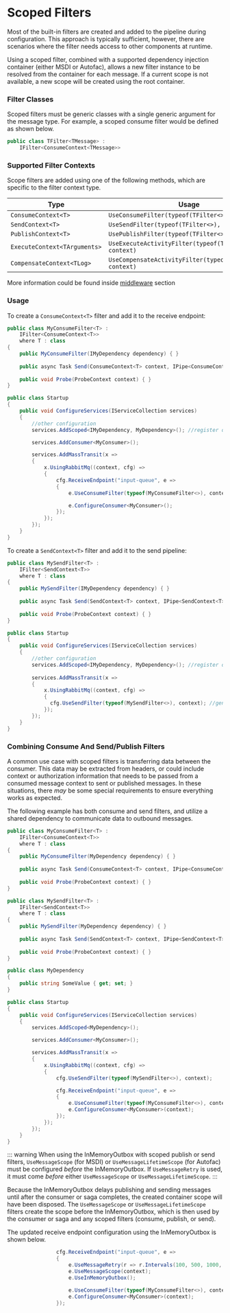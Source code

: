 # Scoped Filters

Most of the built-in filters are created and added to the pipeline during configuration. This approach is typically sufficient, however, there are scenarios where the filter needs access to other components at runtime.

Using a scoped filter, combined with a supported dependency injection container (either MSDI or Autofac), allows a new filter instance to be resolved from the container for each message. If a current scope is not available, a new scope will be created using the root container.

### Filter Classes

Scoped filters must be generic classes with a single generic argument for the message type. For example, a scoped consume filter would be defined as shown below.

```cs
public class TFilter<TMessage> :
    IFilter<ConsumeContext<TMessage>>
```

### Supported Filter Contexts

Scope filters are added using one of the following methods, which are specific to the filter context type.

| Type                         | Usage                                                     |
| ---------------------------- | --------------------------------------------------------- |
| `ConsumeContext<T>`          | `UseConsumeFilter(typeof(TFilter<>), context)`            |
| `SendContext<T>`             | `UseSendFilter(typeof(TFilter<>), context)`               |
| `PublishContext<T>`          | `UsePublishFilter(typeof(TFilter<>), context)`            |
| `ExecuteContext<TArguments>` | `UseExecuteActivityFilter(typeof(TFilter<>), context)`    |
| `CompensateContext<TLog>`    | `UseCompensateActivityFilter(typeof(TFilter<>), context)` |

More information could be found inside [middleware](README.md) section

### Usage

To create a `ConsumeContext<T>` filter and add it to the receive endpoint:

```cs
public class MyConsumeFilter<T> :
    IFilter<ConsumeContext<T>>
    where T : class
{
    public MyConsumeFilter(IMyDependency dependency) { }
      
    public async Task Send(ConsumeContext<T> context, IPipe<ConsumeContext<T>> next) { }
      
    public void Probe(ProbeContext context) { }
}

public class Startup
{
    public void ConfigureServices(IServiceCollection services)
    {
      	//other configuration
        services.AddScoped<IMyDependency, MyDependency>(); //register dependency

        services.AddConsumer<MyConsumer>();

        services.AddMassTransit(x =>
        {
            x.UsingRabbitMq((context, cfg) =>
            {
                cfg.ReceiveEndpoint("input-queue", e =>
                {
                    e.UseConsumeFilter(typeof(MyConsumeFilter<>), context); //generic filter

                    e.ConfigureConsumer<MyConsumer>();
                });
            });
        });
    }
}
```

To create a `SendContext<T>` filter and add it to the send pipeline:

```cs
public class MySendFilter<T> :
    IFilter<SendContext<T>>
    where T : class
{
    public MySendFilter(IMyDependency dependency) { }
      
    public async Task Send(SendContext<T> context, IPipe<SendContext<T>> next) { }
      
    public void Probe(ProbeContext context) { }
}

public class Startup
{
    public void ConfigureServices(IServiceCollection services)
    {
        //other configuration
        services.AddScoped<IMyDependency, MyDependency>(); //register dependency
          
        services.AddMassTransit(x =>
        {
            x.UsingRabbitMq((context, cfg) =>
            {
              cfg.UseSendFilter(typeof(MySendFilter<>), context); //generic filter
            });
        });
    }
}
```

### Combining Consume And Send/Publish Filters

A common use case with scoped filters is transferring data between the consumer. This data may be extracted from headers, or could include context or authorization information that needs to be passed from a consumed message context to sent or published messages. In these situations, there _may_ be some special requirements to ensure everything works as expected.

The following example has both consume and send filters, and utilize a shared dependency to communicate data to outbound messages.

```cs
public class MyConsumeFilter<T> :
    IFilter<ConsumeContext<T>>
    where T : class
{
    public MyConsumeFilter(MyDependency dependency) { }
      
    public async Task Send(ConsumeContext<T> context, IPipe<ConsumeContext<T>> next) { }
      
    public void Probe(ProbeContext context) { }
}

public class MySendFilter<T> :
    IFilter<SendContext<T>>
    where T : class
{
    public MySendFilter(MyDependency dependency) { }
      
    public async Task Send(SendContext<T> context, IPipe<SendContext<T>> next) { }
      
    public void Probe(ProbeContext context) { }
}

public class MyDependency 
{
    public string SomeValue { get; set; }
}

public class Startup
{
    public void ConfigureServices(IServiceCollection services)
    {
        services.AddScoped<MyDependency>();

        services.AddConsumer<MyConsumer>();

        services.AddMassTransit(x =>
        {
            x.UsingRabbitMq((context, cfg) =>
            {
                cfg.UseSendFilter(typeof(MySendFilter<>), context);

                cfg.ReceiveEndpoint("input-queue", e =>
                {
                    e.UseConsumeFilter(typeof(MyConsumeFilter<>), context);
                    e.ConfigureConsumer<MyConsumer>(context);
                });
            });
        });
    }
}
```

::: warning
When using the InMemoryOutbox with scoped publish or send filters, `UseMessageScope` (for MSDI) or `UseMessageLifetimeScope` (for Autofac) must be configured _before_ the InMemoryOutbox. If `UseMessageRetry` is used, it must come _before_ either `UseMessageScope` or `UseMessageLifetimeScope`.
:::

Because the InMemoryOutbox delays publishing and sending messages until after the consumer or saga completes, the created container scope will have been disposed. The `UseMessageScope` or `UseMessageLifetimeScope` filters create the scope before the InMemoryOutbox, which is then used by the consumer or saga and any scoped filters (consume, publish, or send).

The updated receive endpoint configuration using the InMemoryOutbox is shown below.

```cs
                cfg.ReceiveEndpoint("input-queue", e =>
                {
                    e.UseMessageRetry(r => r.Intervals(100, 500, 1000, 2000));
                    e.UseMessageScope(context);
                    e.UseInMemoryOutbox();

                    e.UseConsumeFilter(typeof(MyConsumeFilter<>), context);
                    e.ConfigureConsumer<MyConsumer>(context);
                });
```




